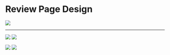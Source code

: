 # Review Page Design

[![](https://img.shields.io/badge/-CDN%20JS-0a0a0a.svg?style=flat&colorA=0a0a0a)](https://cdnjs.cloudflare.com/ajax/libs/font-awesome/5.14.0/css/all.min.css)
***
[![](https://img.shields.io/badge/-Model%201-252575.svg?style=flat&colorA=0a0a0a)](https://res.cloudinary.com/diqqf3eq2/image/upload/v1586883334/person-1_rfzshl.jpg)  [![](https://img.shields.io/badge/-Model%202-252575.svg?style=flat&colorA=0a0a0a)](https://res.cloudinary.com/diqqf3eq2/image/upload/v1586883334/person-2_np9x5l.jpg)

[![](https://img.shields.io/badge/-model%203-252575.svg?style=flat&colorA=0a0a0a)](https://res.cloudinary.com/diqqf3eq2/image/upload/v1586883334/person-3_ipa0mj.jpg)  [![](https://img.shields.io/badge/-model%204-252575.svg?style=flat&colorA=0a0a0a)](https://res.cloudinary.com/diqqf3eq2/image/upload/v1586883334/person-4_t9nxjt.jpg)
